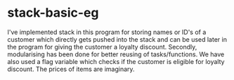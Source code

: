# stack-basic-eg

I've implemented stack in this program for storing names or ID's of a customer which directly gets pushed into the stack and can be used later in the program for giving the customer a loyalty discount. Secondly, modularising has been done for better reusing of tasks/functions. We have also used a flag variable which checks if the customer is eligible for loyalty discount. The prices of items are imaginary. 
